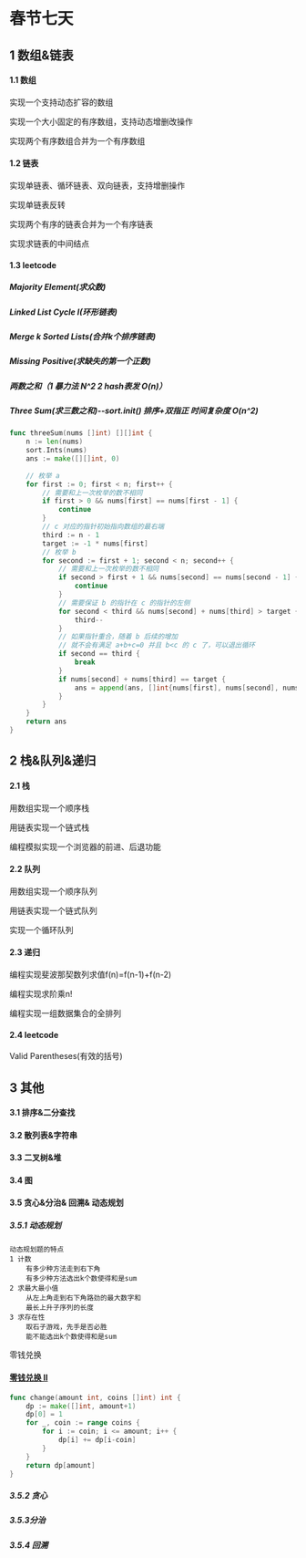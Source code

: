 # 春节七天

## 1 数组&链表

#### 1.1 数组

实现一个支持动态扩容的数组

实现一个大小固定的有序数组，支持动态增删改操作

实现两个有序数组合并为一个有序数组

####	1.2 链表
实现单链表、循环链表、双向链表，支持增删操作

实现单链表反转

实现两个有序的链表合并为一个有序链表

实现求链表的中间结点

 #### 1.3 leetcode
##### Majority Element(求众数)

##### Linked List Cycle I(环形链表)

##### Merge k Sorted Lists(合并k个排序链表)

##### Missing Positive(求缺失的第一个正数)

##### 两数之和（1 暴力法 N^2  2 hash表发  O(n)）

##### Three Sum(求三数之和)--sort.init() 排序+双指正 时间复杂度  O(n^2)

```go
func threeSum(nums []int) [][]int {
    n := len(nums)
    sort.Ints(nums)
    ans := make([][]int, 0)
 
    // 枚举 a
    for first := 0; first < n; first++ {
        // 需要和上一次枚举的数不相同
        if first > 0 && nums[first] == nums[first - 1] {
            continue
        }
        // c 对应的指针初始指向数组的最右端
        third := n - 1
        target := -1 * nums[first]
        // 枚举 b
        for second := first + 1; second < n; second++ {
            // 需要和上一次枚举的数不相同
            if second > first + 1 && nums[second] == nums[second - 1] {
                continue
            }
            // 需要保证 b 的指针在 c 的指针的左侧
            for second < third && nums[second] + nums[third] > target {
                third--
            }
            // 如果指针重合，随着 b 后续的增加
            // 就不会有满足 a+b+c=0 并且 b<c 的 c 了，可以退出循环
            if second == third {
                break
            }
            if nums[second] + nums[third] == target {
                ans = append(ans, []int{nums[first], nums[second], nums[third]})
            }
        }
    }
    return ans
}
```



## 2 栈&队列&递归

#### 2.1 栈

用数组实现一个顺序栈

用链表实现一个链式栈

编程模拟实现一个浏览器的前进、后退功能

#### 2.2 队列

用数组实现一个顺序队列

用链表实现一个链式队列

实现一个循环队列

#### 2.3	递归

编程实现斐波那契数列求值f(n)=f(n-1)+f(n-2)

编程实现求阶乘n! 

编程实现一组数据集合的全排列

#### 2.4	leetcode

Valid Parentheses(有效的括号)

## 3 其他

#### 3.1 排序&二分查找

#### 3.2 散列表&字符串

#### 3.3 二叉树&堆

#### 3.4 图

#### 3.5 贪心&分治& 回溯& 动态规划 

##### 3.5.1 动态规划 

```
动态规划题的特点
1 计数 
	有多少种方法走到右下角
	有多少种方法选出k个数使得和是sum
2 求最大最小值 
	从左上角走到右下角路劲的最大数字和
	最长上升子序列的长度
3 求存在性
	取石子游戏，先手是否必胜
	能不能选出k个数使得和是sum
```

零钱兑换

#### [零钱兑换 II](https://leetcode-cn.com/problems/coin-change-2/)

```go
func change(amount int, coins []int) int {
    dp := make([]int, amount+1)
    dp[0] = 1
    for _, coin := range coins {
        for i := coin; i <= amount; i++ {
            dp[i] += dp[i-coin]
        }
    }
    return dp[amount]
}
```



##### 3.5.2 贪心

##### 3.5.3分治

##### 3.5.4 回溯

